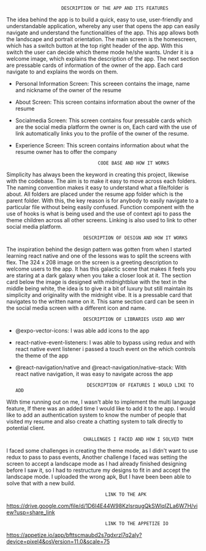                         DESCRIPTION OF THE APP AND ITS FEATURES

The idea behind the app is to build a quick, easy to use, user-friendly and understandable application, whereby any user that opens the app can easily navigate and understand the functionalities of the app.
This app allows both the landscape and portrait orientation. The main screen is the homescreen, which has a switch button at the top right header of the app. With this switch the user can decide which theme mode he/she wants. Under it is a welcome image, which explains the description of the app.
The next section are pressable cards of information of the owner of the app. Each card navigate to and explains the words on them.

- Personal Information Screen: This screeen contains the image, name and nickname of the owner of the resume
- About Screen: This screen contains information about the owner of the resume
- Socialmedia Screen: This screen contains four pressable cards which are the social media platform the owner is on, Each card with the use of link automatically links you to the profile of the owner of the resume.
- Experience Screen: This screen contains information about what the resume owner has to offer the company

                                    CODE BASE AND HOW IT WORKS

Simplicity has always been the keyword in creating this project, likewise with the codebase. The aim is to make it easy to move across each folders. The naming convention makes it easy to understand what a file/folder is about. All folders are placed under the resume app folder which is the parent folder. With this, the key reason is for anybody to easily navigate to a particular file without being easily confused. Function component with the use of hooks is what is being used and the use of context api to pass the theme children across all other screens. Linking is also used to link to other social media platform.

                                DESCRIPTION OF DESIGN AND HOW IT WORKS

The inspiration behind the design pattern was gotten from when I started learning react native and one of the lessons was to split the screens with flex. The 324 x 208 image on the screen is a greeting description to welcome users to the app. It has this galactic scene that makes it feels you are staring at a dark galaxy when you take a closer look at it. The section card below the image is designed with midnightblue with the text in the middle being white, the idea is to give it a bit of luxury but still maintain its simplicity and originality with the midnight vibe. It is a pressable card that navigates to the written name on it. This same section card can be seen in the social media screen with a different icon and name.

                                DESCRIPTION OF LIBRARIES USED AND WHY

- @expo-vector-icons: I was able add icons to the app
- react-native-event-listeners: I was able to bypass using redux and with react native event listener i passed a touch event on the which controls the theme of the app
- @react-navigation/native and @react-navigation/native-stack: With react native navigation, it was easy to navigate across the app

                                DESCRIPTION OF FEATURES I WOULD LIKE TO ADD

With time running out on me, I wasn't able to implement the multi language feature, If there was an added time I would like to add it to the app. I would like to add an authentication system to know the number of people that visited my resume and also create a chatting system to talk directly to potential client.

                                CHALLENGES I FACED AND HOW I SOLVED THEM

I faced some challenges in creating the theme mode, as I didn't want to use redux to pass to pass events, Another challenge I faced was setting the screen to accept a landscape mode as I had already finished designing before I saw it, so I had to restructure my designs to fit in and accept the landscape mode. I uploaded the wrong apk, But I have been been able to solve that with a new build.

                                        LINK TO THE APK

https://drive.google.com/file/d/1D6I4E44W98KzlsrqugQkSWlqIZLa6W7H/view?usp=share_link

                                        LINK TO THE APPETIZE IO

https://appetize.io/app/bfttscmaubd2s7qdxrzl7q2aly?device=pixel4&osVersion=11.0&scale=75
